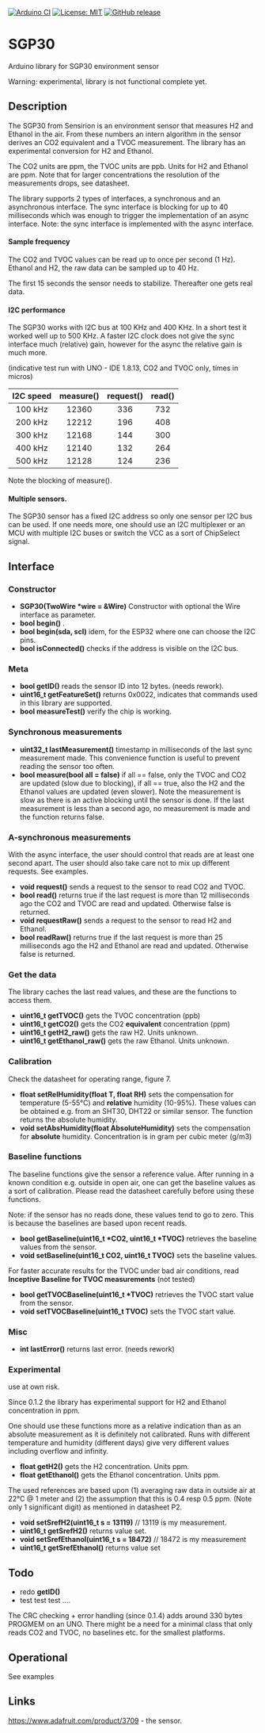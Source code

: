 
[![Arduino CI](https://github.com/RobTillaart/SGP30/workflows/Arduino%20CI/badge.svg)](https://github.com/marketplace/actions/arduino_ci)
[![License: MIT](https://img.shields.io/badge/license-MIT-green.svg)](https://github.com/RobTillaart/SGP30/blob/master/LICENSE)
[![GitHub release](https://img.shields.io/github/release/RobTillaart/SGP30.svg?maxAge=3600)](https://github.com/RobTillaart/SGP30/releases)

# SGP30

Arduino library for SGP30 environment sensor

Warning: experimental, library is not functional complete yet.


## Description

The SGP30 from Sensirion is an environment sensor that measures H2 and Ethanol in the air. From these numbers an intern algorithm in the sensor derives an CO2 equivalent and a TVOC measurement. The library has an experimental conversion for H2 and Ethanol.

The CO2 units are ppm, the TVOC units are ppb. Units for H2 and Ethanol are ppm. Note that for larger concentrations the resolution of the measurements drops, see datasheet.

The library supports 2 types of interfaces, a synchronous and an asynchronous interface. The sync interface is blocking for up to 40 milliseconds which was enough to trigger the implementation of an async interface. Note: the sync interface is implemented with the async interface.


#### Sample frequency

The CO2 and TVOC values can be read up to once per second (1 Hz). Ethanol and H2, the raw data can be sampled up to 40 Hz.

The first 15 seconds the sensor needs to stabilize. Thereafter one gets real data.


#### I2C performance

The SGP30 works with I2C bus at 100 KHz and 400 KHz. In a short test it worked well up to 500 KHz. A faster I2C clock does not give the sync interface much (relative) gain, however for the async the relative gain is much more.

(indicative test run with UNO - IDE 1.8.13, CO2 and TVOC only, times in micros)

|  I2C speed | measure() | request() | read() |
|:----------:|:---------:|:---------:|:------:|
|  100 kHz   |   12360   |    336    |   732  |
|  200 kHz   |   12212   |    196    |   408  |
|  300 kHz   |   12168   |    144    |   300  |
|  400 kHz   |   12140   |    132    |   264  |
|  500 kHz   |   12128   |    124    |   236  |

Note the blocking of measure().


#### Multiple sensors.

The SGP30 sensor has a fixed I2C address so only one sensor per I2C bus can be used. If one needs more, one should use an I2C multiplexer or an MCU with multiple I2C buses or switch the VCC as a sort of ChipSelect signal.


## Interface

### Constructor

- **SGP30(TwoWire \*wire = &Wire)** Constructor with optional the Wire interface as parameter.
- **bool begin()** .
- **bool begin(sda, scl)** idem, for the ESP32 where one can choose the I2C pins.
- **bool isConnected()** checks if the address is visible on the I2C bus.


### Meta

- **bool getID()** reads the sensor ID into 12 bytes. (needs rework).
- **uint16_t getFeatureSet()** returns 0x0022, indicates that commands used in this library are supported.
- **bool measureTest()** verify the chip is working.


### Synchronous measurements

- **uint32_t lastMeasurement()** timestamp in milliseconds of the last sync measurement made. This convenience function is useful to prevent reading the sensor too often.
- **bool measure(bool all = false)** if all == false, only the TVOC and CO2 are updated (slow due to blocking), if all == true, also the H2 and the Ethanol values are updated (even slower). Note the measurement is slow as there is an active blocking until the sensor is done. If the last measurement is less than a second ago, no measurement is made and the function returns false.


### A-synchronous measurements

With the async interface, the user should control that reads are at least one second apart. The user should also take care not to mix up different requests. See examples. 

- **void request()** sends a request to the sensor to read CO2 and TVOC. 
- **bool read()** returns true if the last request is more than 12 milliseconds ago the CO2 and TVOC are read and updated. Otherwise false is returned.
- **void requestRaw()** sends a request to the sensor to read H2 and Ethanol.
- **bool readRaw()** returns true if the last request is more than 25 milliseconds ago the H2 and Ethanol are read and updated. Otherwise false is returned.


### Get the data

The library caches the last read values, and these are the functions to access them. 

- **uint16_t getTVOC()** gets the TVOC concentration (ppb)
- **uint16_t getCO2()** gets the CO2 **equivalent** concentration (ppm)
- **uint16_t getH2_raw()** gets the raw H2. Units unknown.
- **uint16_t getEthanol_raw()** gets the raw Ethanol. Units unknown.


### Calibration

Check the datasheet for operating range, figure 7.

- **float setRelHumidity(float T, float RH)** sets the compensation for temperature (5-55°C) and **relative** humidity (10-95%). These values can be obtained e.g. from an SHT30, DHT22 or similar sensor. The function returns the absolute humidity. 
- **void setAbsHumidity(float AbsoluteHumidity)** sets the compensation for **absolute** humidity. Concentration is in gram per cubic meter (g/m3)


### Baseline functions

The baseline functions give the sensor a reference value. After running in a known condition e.g. outside in open air, one can get the baseline values as a sort of calibration. Please read the datasheet carefully before using these functions.

Note: if the sensor has no reads done, these values tend to go to zero. This is because the baselines are based upon recent reads.

- **bool getBaseline(uint16_t \*CO2, uint16_t \*TVOC)** retrieves the baseline values from the sensor.
- **void setBaseline(uint16_t CO2, uint16_t TVOC)** sets the baseline values.


For faster accurate results for the TVOC under bad air conditions, read **Inceptive Baseline for TVOC measurements**
(not tested)
- **bool getTVOCBaseline(uint16_t \*TVOC)** retrieves the TVOC start value from the sensor.
- **void setTVOCBaseline(uint16_t TVOC)** sets the TVOC start value.


### Misc

- **int lastError()** returns last error. (needs rework)


### Experimental

use at own risk.

Since 0.1.2 the library has experimental support for H2 and Ethanol concentration in ppm. 

One should use these functions more as a relative indication than as an absolute measurement as it is definitely not calibrated.
Runs with different temperature and humidity (different days) give very different values including overflow and infinity.

- **float getH2()** gets the H2 concentration. Units ppm.
- **float getEthanol()** gets the Ethanol concentration. Units ppm.

The used references are based upon (1) averaging raw data in outside air at 22°C @ 1 meter and (2) the assumption that this is 0.4 resp 0.5 ppm. (Note only 1 significant digit) as mentioned in datasheet P2.

- **void  setSrefH2(uint16_t s = 13119)** // 13119 is my measurement.
- **uint16_t getSrefH2()** returns value set.
- **void setSrefEthanol(uint16_t s = 18472)** // 18472 is my measurement
- **uint16_t getSrefEthanol()** returns value set


## Todo

- redo **getID()**
- test test test ....


The CRC checking + error handling (since 0.1.4) adds around 330 bytes PROGMEM on an UNO.
There might be a need for a minimal class that only reads CO2 and TVOC, no baselines etc.
for the smallest platforms. 


## Operational

See examples


## Links

https://www.adafruit.com/product/3709 - the sensor.

